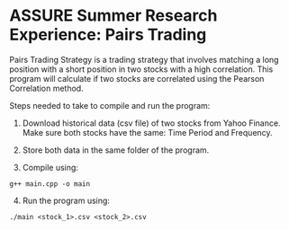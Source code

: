 # ASSURE Summer Research Experience: Pairs Trading

Pairs Trading Strategy is a trading strategy that involves matching a long position with a short position in two stocks with a high correlation. This program will calculate if two stocks are correlated using the Pearson Correlation method.


Steps needed to take to compile and run the program:

1. Download historical data (csv file) of two stocks from Yahoo Finance. Make sure both stocks have the same: Time Period and Frequency.

2. Store both data in the same folder of the program.

3. Compile using:
```
g++ main.cpp -o main
```

4. Run the program using:
```
./main <stock_1>.csv <stock_2>.csv
```
